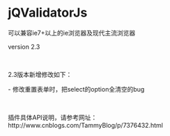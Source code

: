 # jQValidatorJs
<p>可以兼容ie7+以上的ie浏览器及现代主流浏览器</p>
<p>version 2.3</p>
<p></br></p>
<p>2.3版本新增修改如下：</p>
<p>- 修改重置表单时，把select的option全清空的bug</p>
<p></br></p>
<p>插件具体API说明，请参考网址：http://www.cnblogs.com/TammyBlog/p/7376432.html</p>
